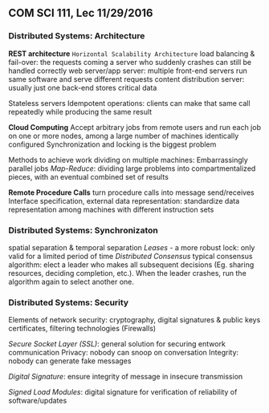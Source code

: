 ## COM SCI 111, Lec 11/29/2016
### Distributed Systems: Architecture
**REST architecture**
`Horizontal Scalability Architecture`
	load balancing & fail-over: the requests coming a server who suddenly crashes can still be handled correctly
	web server/app server: multiple front-end servers run same software and serve different requests
	content distribution server: usually just one back-end stores critical data
	
Stateless servers
Idempotent operations: clients can make that same call repeatedly while producing the same result

**Cloud Computing**
Accept arbitrary jobs from remote users and run each job on one or more nodes, among a large number of machines identically configured
	Synchronization and locking is the biggest problem

Methods to achieve work dividing on multiple machines:
	Embarrassingly parallel jobs
	*Map-Reduce*: dividing large problems into compartmentalized pieces, with an eventual combined set of results

**Remote Procedure Calls**
turn procedure calls into message send/receives
Interface specification, external data representation: standardize data representation among machines with different instruction sets

### Distributed Systems: Synchronizaton
spatial separation & temporal separation
*Leases* - a more robust lock: only valid for a limited period of time
*Distributed Consensus*
	typical consensus algorithm: elect a leader who makes all subsequent decisions (Eg. sharing resources, deciding completion, etc.). When the leader crashes, run the algorithm again to select another one.
	
### Distributed Systems: Security
Elements of network security: cryptography, digital signatures & public keys certificates, filtering technologies (Firewalls)

*Secure Socket Layer (SSL)*: general solution for securing entwork communication
	Privacy: nobody can snoop on conversation
	Integrity: nobody can generate fake messages

*Digital Signature*: ensure integrity of message in insecure transmission

*Signed Load Modules*: digital signature for verification of reliability of software/updates
